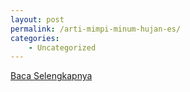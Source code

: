 ```yaml
---
layout: post
permalink: /arti-mimpi-minum-hujan-es/
categories:
    - Uncategorized
---
```


[Baca Selengkapnya](/03)